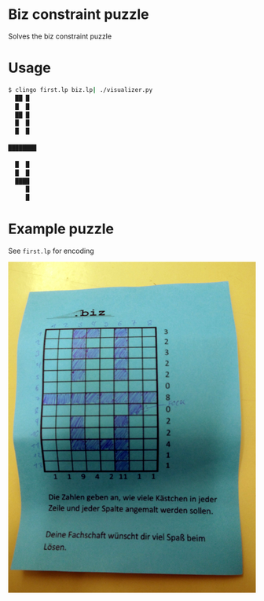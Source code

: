 # Biz constraint puzzle

Solves the biz constraint puzzle

# Usage

```bash
$ clingo first.lp biz.lp| ./visualizer.py 
  ██ █  
  █  █  
  ██ █  
  █  █  
  █  █  
        
████████
        
  █  █  
  █  █  
  ████  
     █  
     █  
```

# Example puzzle

See `first.lp` for encoding

![puzzle](./img.jpg)
